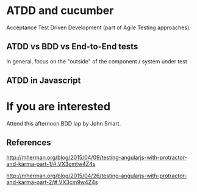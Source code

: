# ATDD and cucumber
Acceptance Test Driven Development (part of Agile Testing approaches).

## ATDD vs BDD vs End-to-End tests


In general, focus on the "outside" of the component / system under test

## ATDD in Javascript



# If you are interested
Attend this afternoon BDD lap by John Smart.


## References
http://mherman.org/blog/2015/04/09/testing-angularjs-with-protractor-and-karma-part-1/#.VX3cmtw4Z4s

http://mherman.org/blog/2015/04/26/testing-angularjs-with-protractor-and-karma-part-2/#.VX3cm9w4Z4s

